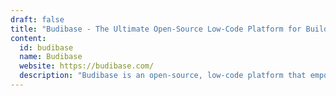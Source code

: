 ```yaml
---
draft: false
title: "Budibase - The Ultimate Open-Source Low-Code Platform for Building Internal Tools, Admin Panels, and Dashboards"
content:
  id: budibase
  name: Budibase
  website: https://budibase.com/
  description: "Budibase is an open-source, low-code platform that empowers developers and IT professionals to quickly build and deploy internal tools, admin panels, dashboards, and portals for enhanced workflow automation."
---
```

